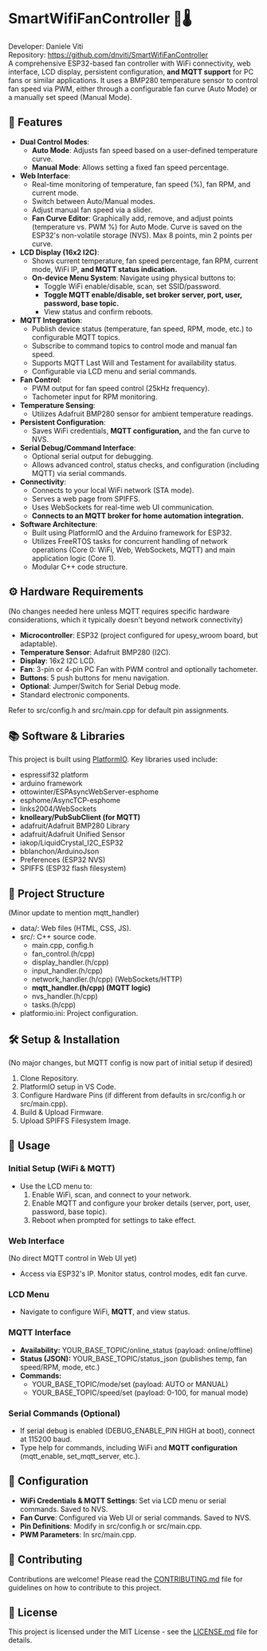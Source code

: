# **SmartWifiFanController 💨🌡️**

Developer: Daniele Viti  
Repository: https://github.com/dnviti/SmartWifiFanController  
A comprehensive ESP32-based fan controller with WiFi connectivity, web interface, LCD display, persistent configuration, **and MQTT support** for PC fans or similar applications. It uses a BMP280 temperature sensor to control fan speed via PWM, either through a configurable fan curve (Auto Mode) or a manually set speed (Manual Mode).

## **🌟 Features**

* **Dual Control Modes**:  
  * **Auto Mode**: Adjusts fan speed based on a user-defined temperature curve.  
  * **Manual Mode**: Allows setting a fixed fan speed percentage.  
* **Web Interface**:  
  * Real-time monitoring of temperature, fan speed (%), fan RPM, and current mode.  
  * Switch between Auto/Manual modes.  
  * Adjust manual fan speed via a slider.  
  * **Fan Curve Editor**: Graphically add, remove, and adjust points (temperature vs. PWM %) for Auto Mode. Curve is saved on the ESP32's non-volatile storage (NVS). Max 8 points, min 2 points per curve.  
* **LCD Display (16x2 I2C)**:  
  * Shows current temperature, fan speed percentage, fan RPM, current mode, WiFi IP, **and MQTT status indication.**  
  * **On-device Menu System**: Navigate using physical buttons to:  
    * Toggle WiFi enable/disable, scan, set SSID/password.  
    * **Toggle MQTT enable/disable, set broker server, port, user, password, base topic.**  
    * View status and confirm reboots.  
* **MQTT Integration**:  
  * Publish device status (temperature, fan speed, RPM, mode, etc.) to configurable MQTT topics.  
  * Subscribe to command topics to control mode and manual fan speed.  
  * Supports MQTT Last Will and Testament for availability status.  
  * Configurable via LCD menu and serial commands.  
* **Fan Control**:  
  * PWM output for fan speed control (25kHz frequency).  
  * Tachometer input for RPM monitoring.  
* **Temperature Sensing**:  
  * Utilizes Adafruit BMP280 sensor for ambient temperature readings.  
* **Persistent Configuration**:  
  * Saves WiFi credentials, **MQTT configuration,** and the fan curve to NVS.  
* **Serial Debug/Command Interface**:  
  * Optional serial output for debugging.  
  * Allows advanced control, status checks, and configuration (including MQTT) via serial commands.  
* **Connectivity**:  
  * Connects to your local WiFi network (STA mode).  
  * Serves a web page from SPIFFS.  
  * Uses WebSockets for real-time web UI communication.  
  * **Connects to an MQTT broker for home automation integration.**  
* **Software Architecture**:  
  * Built using PlatformIO and the Arduino framework for ESP32.  
  * Utilizes FreeRTOS tasks for concurrent handling of network operations (Core 0: WiFi, Web, WebSockets, MQTT) and main application logic (Core 1).  
  * Modular C++ code structure.

## **⚙️ Hardware Requirements**

(No changes needed here unless MQTT requires specific hardware considerations, which it typically doesn't beyond network connectivity)

* **Microcontroller**: ESP32 (project configured for upesy\_wroom board, but adaptable).  
* **Temperature Sensor**: Adafruit BMP280 (I2C).  
* **Display**: 16x2 I2C LCD.  
* **Fan**: 3-pin or 4-pin PC Fan with PWM control and optionally tachometer.  
* **Buttons**: 5 push buttons for menu navigation.  
* **Optional**: Jumper/Switch for Serial Debug mode.  
* Standard electronic components.

Refer to src/config.h and src/main.cpp for default pin assignments.

## **📚 Software & Libraries**

This project is built using [PlatformIO](https://platformio.org/). Key libraries used include:

* espressif32 platform  
* arduino framework  
* ottowinter/ESPAsyncWebServer-esphome  
* esphome/AsyncTCP-esphome  
* links2004/WebSockets  
* **knolleary/PubSubClient (for MQTT)**  
* adafruit/Adafruit BMP280 Library  
* adafruit/Adafruit Unified Sensor  
* iakop/LiquidCrystal\_I2C\_ESP32  
* bblanchon/ArduinoJson  
* Preferences (ESP32 NVS)  
* SPIFFS (ESP32 flash filesystem)

## **📂 Project Structure**

(Minor update to mention mqtt\_handler)

* data/: Web files (HTML, CSS, JS).  
* src/: C++ source code.  
  * main.cpp, config.h  
  * fan\_control.(h/cpp)  
  * display\_handler.(h/cpp)  
  * input\_handler.(h/cpp)  
  * network\_handler.(h/cpp) (WebSockets/HTTP)  
  * **mqtt\_handler.(h/cpp) (MQTT logic)**  
  * nvs\_handler.(h/cpp)  
  * tasks.(h/cpp)  
* platformio.ini: Project configuration.

## **🛠️ Setup & Installation**

(No major changes, but MQTT config is now part of initial setup if desired)

1. Clone Repository.  
2. PlatformIO setup in VS Code.  
3. Configure Hardware Pins (if different from defaults in src/config.h or src/main.cpp).  
4. Build & Upload Firmware.  
5. Upload SPIFFS Filesystem Image.

## **🚀 Usage**

### **Initial Setup (WiFi & MQTT)**

* Use the LCD menu to:  
  1. Enable WiFi, scan, and connect to your network.  
  2. Enable MQTT and configure your broker details (server, port, user, password, base topic).  
  3. Reboot when prompted for settings to take effect.

### **Web Interface**

(No direct MQTT control in Web UI yet)

* Access via ESP32's IP. Monitor status, control modes, edit fan curve.

### **LCD Menu**

* Navigate to configure WiFi, **MQTT**, and view status.

### **MQTT Interface**

* **Availability:** YOUR\_BASE\_TOPIC/online\_status (payload: online/offline)  
* **Status (JSON):** YOUR\_BASE\_TOPIC/status\_json (publishes temp, fan speed/RPM, mode, etc.)  
* **Commands:**  
  * YOUR\_BASE\_TOPIC/mode/set (payload: AUTO or MANUAL)  
  * YOUR\_BASE\_TOPIC/speed/set (payload: 0-100, for manual mode)

### **Serial Commands (Optional)**

* If serial debug is enabled (DEBUG\_ENABLE\_PIN HIGH at boot), connect at 115200 baud.  
* Type help for commands, including WiFi and **MQTT configuration** (mqtt\_enable, set\_mqtt\_server, etc.).

## **🔧 Configuration**

* **WiFi Credentials & MQTT Settings**: Set via LCD menu or serial commands. Saved to NVS.  
* **Fan Curve**: Configured via Web UI or serial commands. Saved to NVS.  
* **Pin Definitions**: Modify in src/config.h or src/main.cpp.  
* **PWM Parameters**: In src/main.cpp.

## 🤝 Contributing

Contributions are welcome! Please read the [CONTRIBUTING.md](CONTRIBUTING.md) file for guidelines on how to contribute to this project.

## 📜 License

This project is licensed under the MIT License - see the [LICENSE.md](LICENSE.md) file for details.